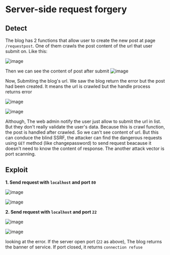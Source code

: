 # Server-side request forgery

## Detect  

The blog has 2 functions that allow user to create the new post at page `/requestpost`. One of them crawls the post content of the url that user submit on. Like this:  
  
![image](https://user-images.githubusercontent.com/22276823/132515793-b9c66c59-fab3-4219-9ed9-f1bd41a0de1f.png)  
  
Then we can see the content of post after submit
![image](https://user-images.githubusercontent.com/22276823/132802440-653c1b0e-31ea-47db-a448-540ba89a6ad7.png)  
  
  
Now, Submiting the blog's url. We saw the blog return the error but the post had been created. It means the url is crawled but the handle process returns error  
  
![image](https://user-images.githubusercontent.com/22276823/132802119-713b00a7-d979-4a54-9389-552fb8baa6ac.png)  
  
![image](https://user-images.githubusercontent.com/22276823/132802168-010b89c8-466b-4dd2-850c-c8ad1c3611f5.png)  
  
  
Although, The web admin notify the user just allow to submit the url in list. But they don't really validate the user's data. Because this is crawl function, the post is handled after crawled. So we can't see content of url. But this can conduce the blind SSRF, the attacker can find the dangerous requests using `GET` method
(like changepassword) to send request beacause it doesn't need to know the content of response. The another attack vector is port scanning.   


## Exploit  

__1. Send request with `localhost` and port `80`__  
   
![image](https://user-images.githubusercontent.com/22276823/133198124-ceb13408-8128-4e93-9905-5a2016755f0e.png)   
   
![image](https://user-images.githubusercontent.com/22276823/133197997-5a45148f-2a39-461f-87fe-ab8471feaedc.png)  


__2. Send request with `localhost` and port `22`__  

![image](https://user-images.githubusercontent.com/22276823/133198154-d65d5670-6132-4e18-a82e-3aa804eaf3c0.png)

![image](https://user-images.githubusercontent.com/22276823/133198179-d6b94f7e-2a56-4124-bc21-2a102b0d8fc5.png)  

looking at the error. If the server open port (`22` as above), The blog returns the banner of service. If port closed, it returns `connection refuse`  
